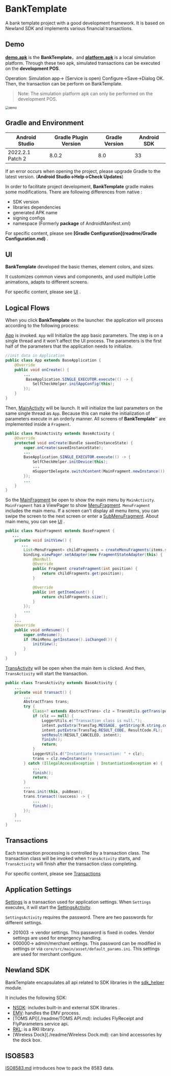 # BankTemplate

 A bank template project with a good development framework. It is based on Newland SDK and implements various financial transactions.



## Demo

 **[demo.apk](readme/NSDK_BANKTEMPLATE-39-3.9-RELEASE-202310121001.apk)** is the **BankTemplate**，and  **[platform.apk](readme/ST-PLATFORM_20001_NPI_AN_2.00.01_DEBUG_20221129_signed.apk)** is a local simulation platform. Through these two apk, simulated transactions can be executed on the **development POS**.

Operation: Simulation app-> (Service is open) Configure->Save->Dialog OK.  Then, the transaction can be perform on BankTemplate.

> Note: The simulation platform apk can only be performed on the development POS.

<img src="readme/demo.gif" alt="demo" style="zoom: 67%;" />

## Gradle and Environment

| Android Studio   | Gradle Plugin Version | Gradle Version | Android SDK |
| ---------------- | --------------------- | -------------- | ----------- |
| 2022.2.1 Patch 2 | 8.0.2                 | 8.0            | 33          |

If an error occurs when opening the project, please upgrade Gradle to the latest version. (**Android Studio->Help->Check Updates**)

In order to facilitate project development, **BankTemplate** gradle makes some modifications. There are following differences from native :

- SDK version
- libraries dependencies
- generated APK name
- signing configs
- namespace  (Formerly **package** of AndroidManifest.xml)

For specific content, please see **[Gradle Configuration](readme/Gradle Configuration.md)** .

## UI

**BankTemplate** developed the basic themes, element colors, and sizes. 

It customizes common views and components, and used multiple Lottie animations, adapts to different screens.

For specific content, please see [UI](./readme/UI.md) .

## Logical Flows

When you click **BankTemplate** on the launcher. the application will process according to the following process:

[App](./app/src/main/java/acquire/app/App.java) is invoked.  `App` will Initialize the app basic parameters. The step is on a single thread and it won't affect the UI process. The parameters is the first half of the parameters that the application needs to initialize. 

```java
//init data in Application
public class App extends BaseApplication {
    @Override
    public void onCreate() {
      	...
         BaseApplication.SINGLE_EXECUTOR.execute(() -> {
            SelfCheckHelper.initAppConfig(this);
        });
    }
}
```

Then, [MainActivity](./app/src/main/java/acquire/app/MainActivity.java) will be launch. It will initialize the last parameters on the same single  thread as `App`. Because this can make the initialization of parameters execute in an orderly manner.  All screens of  **BankTemplate**'' are  implemented inside a `Fragment`.  

```java
public class MainActivity extends BaseActivity {
    @Override
    protected void onCreate(Bundle savedInstanceState) {
        super.onCreate(savedInstanceState);
       	...
        BaseApplication.SINGLE_EXECUTOR.execute(() -> {
            SelfCheckHelper.initDevice(this);
            ...
            mSupportDelegate.switchContent(MainFragment.newInstance());
        });
        ...
    }
}
```

So the  [MainFragment](./app/src/main/java/acquire/app/fragment/main/MainFragment.java) be open to show the main menu by `MainActivity`. `MainFragment` has a ViewPager to show [MenuFragment](./app/src/main/java/acquire/app/fragment/main/MenuFragment.java). `MenuFragment` includes the main menu. If a screen can't display all menu items, you can swipe the screen to the next screen or enter a  [SubMenuFragment](./app/src/main/java/acquire/app/fragment/main/SubMenuFragment.java).  About main menu, you can see [UI](./readme/UI.md) .

```java
public class MainFragment extends BaseFragment {
   ...
    private void initView() {
       ...
        List<MenuFragment> childFragments = createMenuFragments(items.subList(1, items.size()));
        binding.viewPager.setAdapter(new FragmentStateAdapter(this) {
            @NonNull
            @Override
            public Fragment createFragment(int position) {
                return childFragments.get(position);
            }

            @Override
            public int getItemCount() {
                return childFragments.size();
            }
        });
        ...
    }
	...
    @Override
    public void onResume() {
        super.onResume();
        if (MainMenu.getInstance().isChanged()) {
            initView();
        }
    }
}
```

[TransActivity](./core/src/main/java/acquire/core/TransActivity.java) will be open when the main item is clicked. And then, `TransActivity` will start the transaction.

```java
public class TransActivity extends BaseActivity {
	...
    private void transact() {
        ...
        AbstractTrans trans;
        try {
            Class<? extends AbstractTrans> clz = TransUtils.getTrans(pubBean.getTransType());
            if (clz == null) {
                LoggerUtils.e("Transaction class is null.");
                intent.putExtra(TransTag.MESSAGE, getString(R.string.core_transaction_result_no_such_trans));
                intent.putExtra(TransTag.RESULT_CODE, ResultCode.FL);
                setResult(RESULT_CANCELED, intent);
                finish();
                return;
            }
            LoggerUtils.d("Instantiate transaction: " + clz);
            trans = clz.newInstance();
        } catch (IllegalAccessException | InstantiationException e) {
            ...
            finish();
            return;
        }
        ...
        trans.init(this, pubBean);
        trans.transact((success) -> {
            ...
            finish();
        });
    }
	...
}
```



## Transactions

Each transaction processing is controlled by a transaction class. The transaction class  will be invoked when `TransActivity` starts, and `TransActivity`  will finish after the transaction class completing.

For specific content, please see [Transactions](./readme/Transactions.md) 



## Application Settings

[Settings](./core/src/main/java/acquire/core/trans/impl/settings/Settings.java) is a transaction used for application settings. When `Settings` executes, it will start the [SettingsActivity](./settings/src/main/java/acquire/settings/SettingsActivity.java).

`SettingsActivity` requires the password. There are two passwords for different settings.

- 201003 -> vendor settings. This password is fixed in codes. Vendor settings are used for emergency handling.
- 000000-> admin/merchant settings. This password can be  modified in settings  or via `core/src/main/asset/default_params.ini`. This settings are used for merchant configure.



## Newland SDK

BankTemplate encapsulates all api related to SDK libraries in the [sdk_helper](./sdk_helper) module.

It includes the following SDK:

- [NSDK](./readme/NSDK.md): includes built-in and external SDK libraries .
- [EMV](./readme/EMV.md): handles the EMV process.
- [TOMS API](./readme/TOMS API.md): includes FlyReceipt and FlyParameters service api.
- [RKL](./readme/RKL.md):  is a RKI library.
- [Wireless Dock](./readme/Wireless Dock.md):  can bind accessories by the dock box.



## ISO8583

[ISO8583.md](./readme/ISO8583.md) introduces how to pack the 8583 data.

